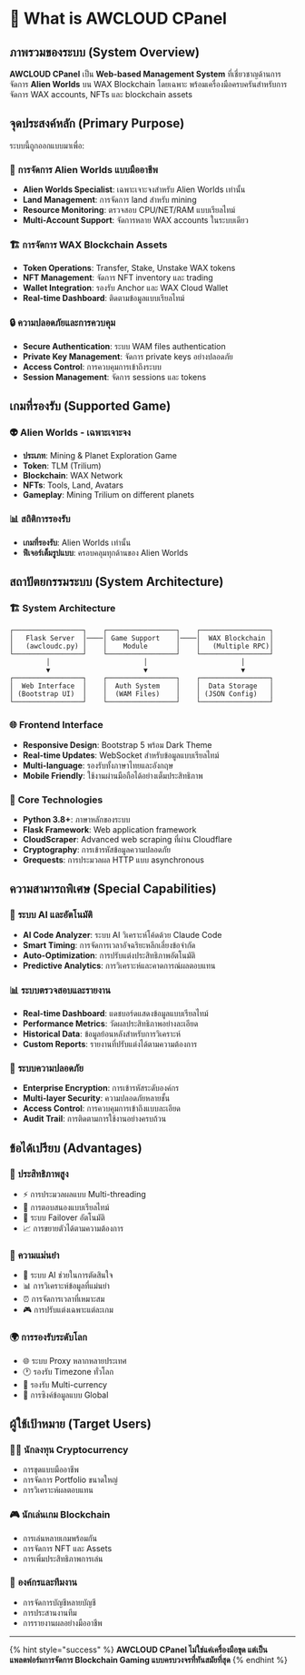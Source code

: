 # 💎 What is AWCLOUD CPanel

## ภาพรวมของระบบ (System Overview)

**AWCLOUD CPanel** เป็น **Web-based Management System** ที่เชี่ยวชาญด้านการจัดการ **Alien Worlds** บน WAX Blockchain โดยเฉพาะ พร้อมเครื่องมือครบครันสำหรับการจัดการ WAX accounts, NFTs และ blockchain assets

## จุดประสงค์หลัก (Primary Purpose)

ระบบนี้ถูกออกแบบมาเพื่อ:

### 🎯 **การจัดการ Alien Worlds แบบมืออาชีพ**
- **Alien Worlds Specialist**: เฉพาะเจาะจงสำหรับ Alien Worlds เท่านั้น
- **Land Management**: การจัดการ land สำหรับ mining
- **Resource Monitoring**: ตรวจสอบ CPU/NET/RAM แบบเรียลไทม์
- **Multi-Account Support**: จัดการหลาย WAX accounts ในระบบเดียว

### 🏗️ **การจัดการ WAX Blockchain Assets**
- **Token Operations**: Transfer, Stake, Unstake WAX tokens
- **NFT Management**: จัดการ NFT inventory และ trading
- **Wallet Integration**: รองรับ Anchor และ WAX Cloud Wallet
- **Real-time Dashboard**: ติดตามข้อมูลแบบเรียลไทม์

### 🔒 **ความปลอดภัยและการควบคุม**
- **Secure Authentication**: ระบบ WAM files authentication
- **Private Key Management**: จัดการ private keys อย่างปลอดภัย
- **Access Control**: การควบคุมการเข้าถึงระบบ
- **Session Management**: จัดการ sessions และ tokens

## เกมที่รองรับ (Supported Game)

### 👽 **Alien Worlds - เฉพาะเจาะจง**
- **ประเภท**: Mining & Planet Exploration Game
- **Token**: TLM (Trilium)
- **Blockchain**: WAX Network
- **NFTs**: Tools, Land, Avatars
- **Gameplay**: Mining Trilium on different planets

### 📊 **สถิติการรองรับ**
- **เกมที่รองรับ**: Alien Worlds เท่านั้น
- **ฟีเจอร์เต็มรูปแบบ**: ครอบคลุมทุกด้านของ Alien Worlds

## สถาปัตยกรรมระบบ (System Architecture)

### 🏗️ **System Architecture**
```
┌─────────────────┐    ┌─────────────────┐    ┌─────────────────┐
│   Flask Server  │────│ Game Support    │────│  WAX Blockchain │
│   (awcloudc.py) │    │    Module       │    │   (Multiple RPC)│
└─────────────────┘    └─────────────────┘    └─────────────────┘
         │                       │                       │
         ▼                       ▼                       ▼
┌─────────────────┐    ┌─────────────────┐    ┌─────────────────┐
│  Web Interface  │    │  Auth System    │    │  Data Storage   │
│ (Bootstrap UI)  │    │  (WAM Files)    │    │ (JSON Config)   │
└─────────────────┘    └─────────────────┘    └─────────────────┘
```

### 🌐 **Frontend Interface**
- **Responsive Design**: Bootstrap 5 พร้อม Dark Theme
- **Real-time Updates**: WebSocket สำหรับข้อมูลแบบเรียลไทม์
- **Multi-language**: รองรับทั้งภาษาไทยและอังกฤษ
- **Mobile Friendly**: ใช้งานผ่านมือถือได้อย่างเต็มประสิทธิภาพ

### 🔧 **Core Technologies**
- **Python 3.8+**: ภาษาหลักของระบบ
- **Flask Framework**: Web application framework
- **CloudScraper**: Advanced web scraping ที่ผ่าน Cloudflare
- **Cryptography**: การเข้ารหัสข้อมูลความปลอดภัย
- **Grequests**: การประมวลผล HTTP แบบ asynchronous

## ความสามารถพิเศษ (Special Capabilities)

### 🤖 **ระบบ AI และอัตโนมัติ**
- **AI Code Analyzer**: ระบบ AI วิเคราะห์โค้ดด้วย Claude Code
- **Smart Timing**: การจัดการเวลาอัจฉริยะหลีกเลี่ยงข้อจำกัด
- **Auto-Optimization**: การปรับแต่งประสิทธิภาพอัตโนมัติ
- **Predictive Analytics**: การวิเคราะห์และคาดการณ์ผลตอบแทน

### 📊 **ระบบตรวจสอบและรายงาน**
- **Real-time Dashboard**: แดชบอร์ดแสดงข้อมูลแบบเรียลไทม์
- **Performance Metrics**: วัดผลประสิทธิภาพอย่างละเอียด
- **Historical Data**: ข้อมูลย้อนหลังสำหรับการวิเคราะห์
- **Custom Reports**: รายงานที่ปรับแต่งได้ตามความต้องการ

### 🔐 **ระบบความปลอดภัย**
- **Enterprise Encryption**: การเข้ารหัสระดับองค์กร
- **Multi-layer Security**: ความปลอดภัยหลายชั้น
- **Access Control**: การควบคุมการเข้าถึงแบบละเอียด
- **Audit Trail**: การติดตามการใช้งานอย่างครบถ้วน

## ข้อได้เปรียบ (Advantages)

### 💪 **ประสิทธิภาพสูง**
- ⚡ การประมวลผลแบบ Multi-threading
- 🚀 การตอบสนองแบบเรียลไทม์
- 🔄 ระบบ Failover อัตโนมัติ
- 📈 การขยายตัวได้ตามความต้องการ

### 🎯 **ความแม่นยำ**
- 🤖 ระบบ AI ช่วยในการตัดสินใจ
- 📊 การวิเคราะห์ข้อมูลที่แม่นยำ
- ⏰ การจัดการเวลาที่เหมาะสม
- 🎮 การปรับแต่งเฉพาะแต่ละเกม

### 🌍 **การรองรับระดับโลก**
- 🌐 ระบบ Proxy หลากหลายประเทศ
- 🕐 รองรับ Timezone ทั่วโลก
- 💱 รองรับ Multi-currency
- 🔄 การซิงค์ข้อมูลแบบ Global

## ผู้ใช้เป้าหมาย (Target Users)

### 👨‍💼 **นักลงทุน Cryptocurrency**
- การขุดแบบมืออาชีพ
- การจัดการ Portfolio ขนาดใหญ่
- การวิเคราะห์ผลตอบแทน

### 🎮 **นักเล่นเกม Blockchain**
- การเล่นหลายเกมพร้อมกัน
- การจัดการ NFT และ Assets
- การเพิ่มประสิทธิภาพการเล่น

### 🏢 **องค์กรและทีมงาน**
- การจัดการบัญชีหลายบัญชี
- การประสานงานทีม
- การรายงานผลอย่างมืออาชีพ

---

{% hint style="success" %}
**AWCLOUD CPanel ไม่ใช่แค่เครื่องมือขุด แต่เป็นแพลตฟอร์มการจัดการ Blockchain Gaming แบบครบวงจรที่ทันสมัยที่สุด**
{% endhint %}